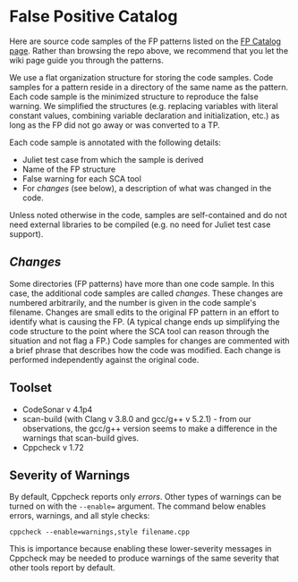# False Positive Catalog

Here are source code samples of the FP patterns listed on the [FP Catalog page](https://github.iu.edu/SEDS/mangrove/wiki/FP-Catalog). Rather than browsing the repo above, we recommend that you let the wiki page guide you through the patterns.

We use a flat organization structure for storing the code samples. Code samples for a pattern reside in a directory of the same name as the pattern. Each code sample is the minimized structure to reproduce the false warning. We simplified the structures (e.g. replacing variables with literal constant values, combining variable declaration and initialization, etc.) as long as the FP did not go away or was converted to a TP.

Each code sample is annotated with the following details:

* Juliet test case from which the sample is derived
* Name of the FP structure
* False warning for each SCA tool
* For *changes* (see below), a description of what was changed in the code.

Unless noted otherwise in the code, samples are self-contained and do not need external libraries to be compiled (e.g. no need for Juliet test case support).

## *Changes*

Some directories (FP patterns) have more than one code sample. In this case, the additional code samples are called *changes*. These changes are numbered arbitrarily, and the number is given in the code sample's filename. Changes are small edits to the original FP pattern in an effort to identify what is causing the FP. (A typical change ends up simplifying the code structure to the point where the SCA tool can reason through the situation and not flag a FP.) Code samples for changes are commented with a brief phrase that describes how the code was modified. Each change is performed independently against the original code.

## Toolset

* CodeSonar v 4.1p4
* scan-build (with Clang v 3.8.0 and gcc/g++ v 5.2.1) - from our observations, the gcc/g++ version seems to make a difference in the warnings that scan-build gives.
* Cppcheck v 1.72

## Severity of Warnings

By default, Cppcheck reports only *errors*. Other types of warnings can be turned on with the `--enable=` argument. The command below enables errors, warnings, and all style checks:

    cppcheck --enable=warnings,style filename.cpp

This is importance because enabling these lower-severity messages in Cppcheck may be needed to produce warnings of the same severity that other tools report by default.